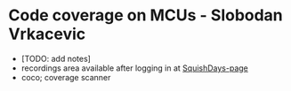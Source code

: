# Code coverage on MCUs - Slobodan Vrkacevic

* [TODO: add notes]
* recordings area available after logging in at [SquishDays-page](https://events.qt.io/e/SquishDaysOnline2021/portal/stage/231059)
* coco; coverage scanner
